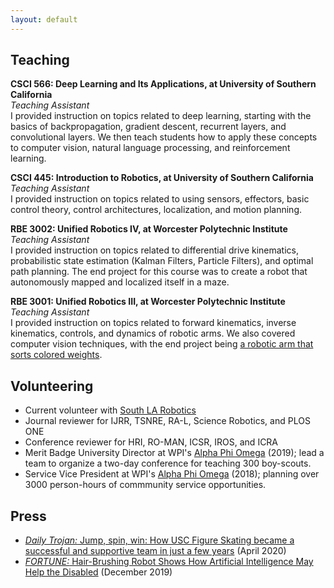 ```yaml
---
layout: default
---
```


## Teaching

<p>
<b>CSCI 566: Deep Learning and Its Applications, at University of Southern California</b><br>
<i>Teaching Assistant</i><br>
I provided instruction on topics related to deep learning, starting with the basics of backpropagation, gradient descent, recurrent layers, and convolutional layers. We then teach students how to apply these concepts to computer vision, natural language processing, and reinforcement learning.
</p>

<p>
<b>CSCI 445: Introduction to Robotics, at University of Southern California</b><br>
<i>Teaching Assistant</i><br>
I provided instruction on topics related to using sensors, effectors, basic control theory, control architectures, localization, and motion planning.
</p>

<p>
<b>RBE 3002: Unified Robotics IV, at Worcester Polytechnic Institute</b><br>
<i>Teaching Assistant</i><br>
I provided instruction on topics related to differential drive kinematics, probabilistic state estimation (Kalman Filters, Particle Filters), and optimal path planning. The end project for this course was to create a robot that autonomously mapped and localized itself in a maze.
</p>

<p>
<b>RBE 3001: Unified Robotics III, at Worcester Polytechnic Institute</b><br>
<i>Teaching Assistant</i><br>
I provided instruction on topics related to forward kinematics, inverse kinematics, controls, and dynamics of robotic arms. We also covered computer vision techniques, with the end project being <a href="https://youtu.be/BBPJMZfkOqI">a robotic arm that sorts colored weights</a>. 
</p>

## Volunteering
- Current volunteer with <a href="https://www.southlarobotics.com/"> South LA Robotics</a>
- Journal reviewer for IJRR, TSNRE, RA-L, Science Robotics, and PLOS ONE
- Conference reviewer for HRI, RO-MAN, ICSR, IROS, and ICRA 
- Merit Badge University Director at WPI's <a href="https://users.wpi.edu/~apo/">Alpha Phi Omega</a> (2019); lead a team to organize a two-day conference for teaching 300 boy-scouts.
- Service Vice President at WPI's <a href="https://users.wpi.edu/~apo/">Alpha Phi Omega</a> (2018); planning over 3000 person-hours of commmunity service opportunities.



## Press
* <a href="https://fortune.com/2019/12/11/robot-hair-brushing-elderly/"><i>Daily Trojan:</i> Jump, spin, win: How USC Figure Skating became a successful and supportive team in just a few years</a> (April 2020)
* <a href="https://fortune.com/2019/12/11/robot-hair-brushing-elderly/"><i>FORTUNE:</i> Hair-Brushing Robot Shows How Artificial Intelligence May Help the Disabled</a> (December 2019)
